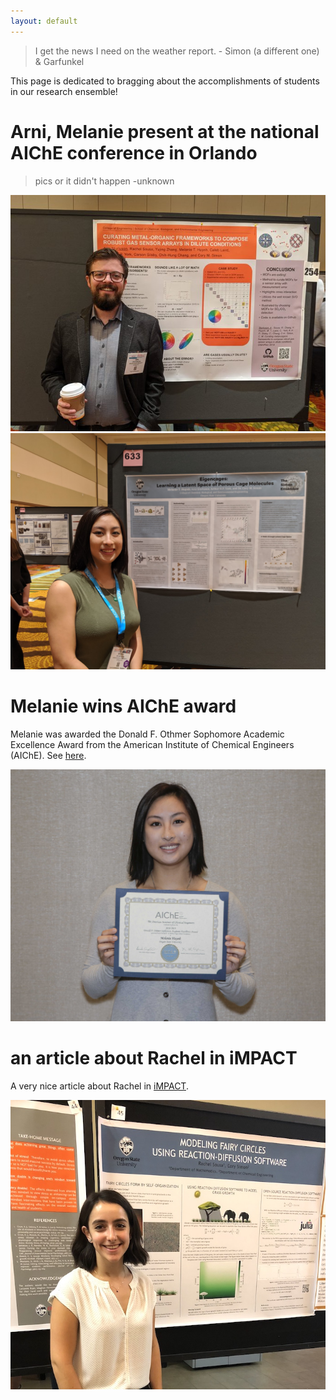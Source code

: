 ```yaml
---
layout: default
---
```


> I get the news I need on the weather report. - Simon (a different one) & Garfunkel

This page is dedicated to bragging about the accomplishments of students in our research ensemble!

# Arni, Melanie present at the national AIChE conference in Orlando

> pics or it didn't happen -unknown

![arni at aiche](arni_at_aiche.jpeg)
![arni at aiche](melanie_at_aiche.jpg)

# Melanie wins AIChE award

Melanie was awarded the Donald F. Othmer Sophomore Academic Excellence Award from the American Institute of Chemical Engineers (AIChE). See [here](https://www.aiche.org/community/awards/donald-f-othmer-sophomore-academic-excellence-award).

![melanie](mel_award.jpg)

# an article about Rachel in iMPACT

A very nice article about Rachel in [iMPACT](http://impact.oregonstate.edu/2019/10/using-mathematical-biology-to-explore-everything-from-ecological-phenomenon-to-cancer-cells/).

![rachel](rachel.jpg)
